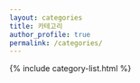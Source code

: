 ```yaml
---
layout: categories
title: 카테고리
author_profile: true
permalink: /categories/
---
```


{% include category-list.html %}
